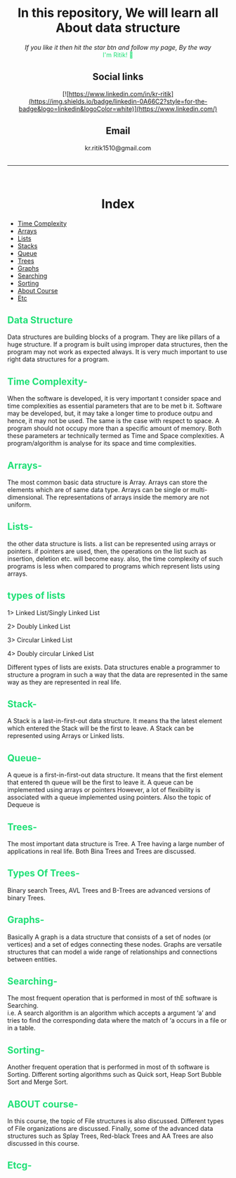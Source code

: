 <div align="center">
    <h1>In this repository, We will learn all About data structure</h1> 
    <i>If you like it then hit the star btn and follow my page, By the way </i></br> 
    <span style= "color: #1fe076">I'm Ritik! 👋</span><br>
    <h2>Social links</h2>

[![https://www.linkedin.com/in/kr-ritik](https://img.shields.io/badge/linkedin-0A66C2?style=for-the-badge&logo=linkedin&logoColor=white)](https://www.linkedin.com/)

</div>

<div align="center">
    <h2>Email</h2>
    kr.ritik1510@gmail.com
</div>

<br />

---

<br />

<div align="center">
    <h1>Index</h1>
</div>

* [Time Complexity](#time-complexity)
* [Arrays](#arrays)
* [Lists](#lists)
* [Stacks](#stack)
* [Queue](#queue)
* [Trees](#trees)
* [Graphs](#graphs)
* [Searching](#searching)
* [Sorting](#sorting)
* [About Course](#about-course)
* [Etc](#etc)
  

<div>
    <h2>
<span style= "color: #1fe076">Data Structure</span>
    </h2>
</div>
Data structures are building blocks of a program. They are like pillars of a huge
structure. If a program is built using improper data structures, then the program may
not work as expected always. It is very much important to use right data structures for
a program.
<div>
    <h2>
        <span style= "color: #1fe076">Time Complexity-</span>
    </h2>
    <p> When the software is developed, it is very important t consider space and time complexities as essential parameters that are to be met b it. Software may be developed, but, it may take a longer time to produce outpu and hence, it may not be used. The same is the case with respect to space. A program should not occupy more than a specific amount of memory. Both these parameters ar technically termed as Time and Space complexities. A program/algorithm is analyse for its space and time complexities. 
    </p>
</div>
<div>
    <h2>
        <span style= "color: #1fe076">Arrays-</span>
    </h2>
</div>
<p>

</p>
The most common basic data structure is Array. Arrays can store the
elements which are of same data type. Arrays can be single or multi-dimensional. The
representations of arrays inside the memory are not uniform.
<div>
    <h2>
        <span style= "color: #1fe076">Lists-</span>
    </h2>
</div>
<p>

</p>
the other data structure is lists. a list can be represented using arrays or
pointers. if pointers are used, then, the operations on the list such as insertion,
deletion etc. will become easy. also, the time complexity of such programs is less
when compared to programs which represent lists using arrays. 

<div>
    <h2>
        <span style= "color: #1fe076">types of lists</span>
    </h2>
    <p>1> Linked List/Singly Linked List </p>
    <p>2> Doubly Linked List </p>
    <p>3> Circular Linked List </p>
    <p>4> Doubly circular Linked List </p>
    <p>
        Different types of lists are exists. Data structures enable a programmer to structure a program in such a way that the data are represented in the same way as they are represented in real life. <br>
    </p>
</div>

<div>
    <h2>
        <span style= "color: #1fe076">Stack-</span>
    </h2>
    </div>
    <p> A Stack is a last-in-first-out data structure. It means tha the latest element which entered the Stack will be the first to leave. A Stack can be represented using Arrays or Linked lists.
    </p>
</div>

<div>
    <h2>
        <span style= "color: #1fe076">Queue-</span>
    </h2>
    <p>
        A queue is a first-in-first-out data structure. It means that the first element that entered th queue will be the first to leave it. A queue can be implemented using arrays or pointers However, a lot of flexibility is associated with a queue implemented using pointers. Also the topic of Dequeue is
    </p>
</div>

<div>
    <h2>
        <span style= "color: #1fe076">Trees-</span>
    </h2>
    <p> 
        The most important data structure is Tree. A Tree  having a large number of applications in real life. Both Bina Trees and Trees are discussed.<br>
    </p>
</div>

<div>
    <h2>
        <span style= "color: #1fe076">Types Of Trees-</span>
    </h2>
    <p>Binary search Trees, AVL Trees and B-Trees are advanced versions of binary Trees.</p>
</div>

<div>
    <h2>
        <span style= "color: #1fe076">Graphs-</span>
    </h2>
    </p> 
        Basically A graph is a data structure that consists of a set of nodes (or vertices) and a set of edges connecting these nodes. Graphs are versatile structures that can model a wide range of relationships and connections between entities.
    <p>
</div>

<div>
    <h2>
        <span style= "color: #1fe076">Searching-</span>
    </h2>
    <p> The most frequent operation that is performed in most of thE software is Searching.<br> i.e. A search algorithm is an algorithm which accepts a argument ‘a’ and tries to find the corresponding data where the match of ‘a occurs in a file or in a table.</p>
</div>

<div>
    <h2>
        <span style= "color: #1fe076">Sorting-</span>
    </h2>
    </p> Another frequent operation that is performed in most of th software is Sorting. Different sorting algorithms such as Quick sort, Heap Sort Bubble Sort and Merge Sort. 
    </p>
</div>

<div>
    <h2>
        <span style= "color: #1fe076">ABOUT course-</span>
    </h2>
    <p>In this course, the topic of File structures is also discussed. Different types of File organizations are discussed. Finally, some of the advanced data structures such as Splay Trees, Red-black Trees and AA Trees are also discussed in this course.
    </p>
</div>


<div>
    <h2>
        <span style= "color: #1fe076">Etcg-</span>
    </h2>
</div>
